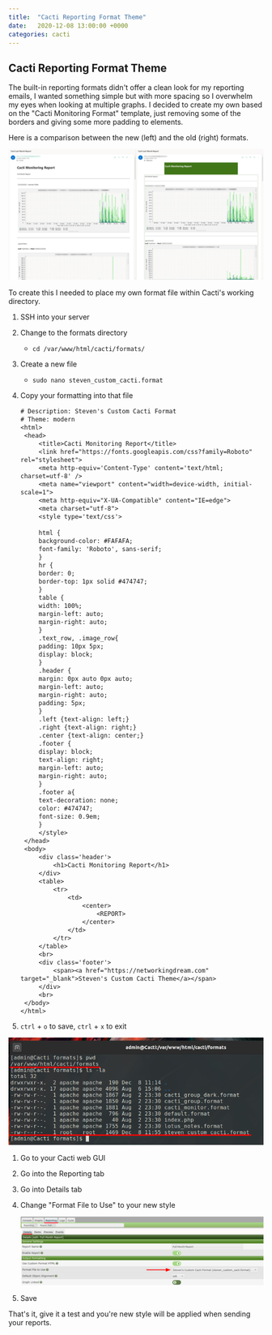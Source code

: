 ```yaml
---
title:  "Cacti Reporting Format Theme"
date:   2020-12-08 13:00:00 +0000
categories: cacti
---
```


## Cacti Reporting Format Theme

The built-in reporting formats didn't offer a clean look for my reporting emails, I wanted something simple but with more spacing so I overwhelm my eyes when looking at multiple graphs. I decided to create my own based on the  "Cacti Monitoring Format" template, just removing some of the borders and giving some more padding to elements.

Here is a comparison between the new (left) and the old (right) formats.

![Comparing the new and old formats](/assets/images/posts/cacti_report_compare.png)

To create this I needed to place my own format file within Cacti's working directory.

1. SSH into your server

2. Change to the formats directory

   * `cd /var/www/html/cacti/formats/`

3. Create a new file

   * `sudo nano steven_custom_cacti.format`

4. Copy your formatting into that file

   ```
   # Description: Steven's Custom Cacti Format
   # Theme: modern
   <html>
   	<head>
   		<title>Cacti Monitoring Report</title>
   		<link href="https://fonts.googleapis.com/css?family=Roboto" rel="stylesheet">
   		<meta http-equiv='Content-Type' content='text/html; charset=utf-8' />
   		<meta name="viewport" content="width=device-width, initial-scale=1">
   		<meta http-equiv="X-UA-Compatible" content="IE=edge">
   		<meta charset="utf-8">
   		<style type='text/css'>
   		
   		html {
   		background-color: #FAFAFA;
   		font-family: 'Roboto', sans-serif;
   		}
   		hr {
   		border: 0;
   		border-top: 1px solid #474747;	
   		}
   		table {
   		width: 100%;
   		margin-left: auto;
   		margin-right: auto;
   		}
   		.text_row, .image_row{
   		padding: 10px 5px;
   		display: block;
   		}
   		.header {
   		margin: 0px auto 0px auto;
   		margin-left: auto;
   		margin-right: auto;
   		padding: 5px;
   		}
   		.left {text-align: left;}
   		.right {text-align: right;}
   		.center {text-align: center;}
   		.footer {
   		display: block;
   		text-align: right;
   		margin-left: auto;
   		margin-right: auto;
   		}
   		.footer a{
   	    text-decoration: none;
   	    color: #474747;
   	    font-size: 0.9em;
   		}
   		</style>
   	</head>
   	<body>
   		<div class='header'>
   			<h1>Cacti Monitoring Report</h1>
   		</div>
   		<table>
   			<tr>
   				<td>
   					<center>
   						<REPORT>
   					</center>
   				</td>
   			</tr>
   		</table>
   		<br>
   		<div class='footer'>
   			<span><a href="https://networkingdream.com" target="_blank">Steven's Custom Cacti Theme</a></span>
   		</div>
   		<br>
   	</body>
   </html>
   ```

5. `ctrl` + `o` to save, `ctrl` + `x` to exit

![Cacti Working Directory](/assets/images/posts/cacti_theme_directory.png)

1. Go to your Cacti web GUI

2. Go into the Reporting tab

3. Go into Details tab

4. Change "Format File to Use" to your new style

   ![Cacti Change Theme Format File to Use](/assets/images/posts/cacti_change_theme.png)

5. Save

That's it, give it a test and you're new style will be applied when sending your reports.